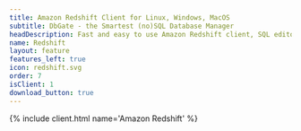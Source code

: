 ```yaml
---
title: Amazon Redshift Client for Linux, Windows, MacOS
subtitle: DbGate - the Smartest (no)SQL Database Manager
headDescription: Fast and easy to use Amazon Redshift client, SQL editor and database manager. Is free, open-source and cross-platform.
name: Redshift
layout: feature
features_left: true
icon: redshift.svg
order: 7
isClient: 1
download_button: true
---
```


{% include client.html name='Amazon Redshift' %}
